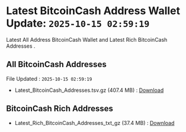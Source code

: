 # Latest BitcoinCash Address Wallet Update: `2025-10-15 02:59:19`

Latest All Address BitcoinCash Wallet and Latest Rich BitcoinCash Addresses .

## All BitcoinCash Addresses

File Updated : `2025-10-15 02:59:19`

- Latest_BitcoinCash_Addresses.tsv.gz (407.4 MB) : [Download](https://github.com/Pymmdrza/Rich-Address-Wallet/releases/tag/BitcoinCash)

## BitcoinCash Rich Addresses

- Latest_Rich_BitcoinCash_Addresses_txt_gz (37.4 MB) : [Download](https://github.com/Pymmdrza/Rich-Address-Wallet/releases/tag/BitcoinCash)
